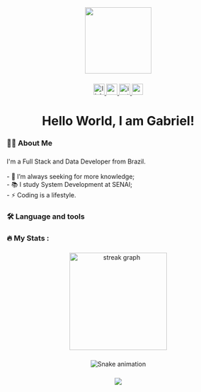 <div align="center">
  <img height="150" src="https://media.licdn.com/dms/image/v2/D4D03AQGC9Wc_EeM9FA/profile-displayphoto-crop_800_800/B4DZi9k_FlG8AI-/0/1755527247946?e=1759968000&v=beta&t=M1TNFrxqCIyq6N0Ui-6E6kaREM_MebGRwnEf9qd1KTg" />
</div>

###
 
<div align="center">
  <a href="https://www.linkedin.com/in/gabriel-pedsouz/" target="_blank">
    <img src="https://img.shields.io/static/v1?message=LinkedIn&logo=linkedin&color=0077B5&logoColor=white&style=for-the-badge" height="25" alt="linkedin logo" />
  </a>
  <a href="mailto:gabriel.pedsouz@gmail.com" target="_blank">
    <img src="https://img.shields.io/static/v1?message=Gmail&logo=gmail&color=D14836&logoColor=white&style=for-the-badge" height="25" alt="gmail logo" />
  </a>
  <a href="https://www.instagram.com/bielw12/" target="_blank">
    <img src="https://img.shields.io/static/v1?message=Instagram&logo=instagram&color=E4405F&logoColor=white&style=for-the-badge" height="25" alt="instagram logo" />
  </a>
  <a href="https://youtube.com/souogabe" target="_blank">
    <img src="https://img.shields.io/static/v1?message=Youtube&logo=youtube&color=FF0000&logoColor=white&style=for-the-badge" height="25" alt="youtube logo" />
  </a>
</div>

###

<h1 align="center">Hello World, I am Gabriel!</h1>

###

<h3 align="left">👩‍💻 About Me</h3>

###

<p align="left">I'm a Full Stack and Data Developer from Brazil.<br><br>- 🔭 I’m always seeking for more knowledge;<br>- 📚 I study System Development at SENAI;<br>- ⚡ Coding is a lifestyle.</p>

###

<h3 align="left">🛠 Language and tools</h3>

###

<div align="left">
  <!-- same language and tools icons as original code -->
</div>

###

<h3 align="left">🔥 My Stats :</h3>

###

<div align="center">
  <img src="https://streak-stats.demolab.com?user=bielw12&locale=en&mode=daily&theme=dark&hide_border=false&border_radius=5&order=3" height="220" alt="streak graph" />
</div>

###

<div align="center">
  <img src="https://github.com/bielw12/bielw12/blob/output/snake.svg?raw=true" alt="Snake animation" />
</div>

###

<div align="center">
  <img src="https://visitor-badge.laobi.icu/badge?page_id=bielw12.bielw12" />
</div>

###
